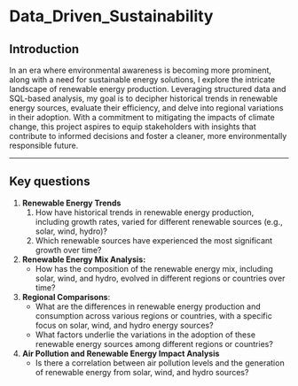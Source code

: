 # Data_Driven_Sustainability

## Introduction

In an era where environmental awareness is becoming more prominent, along with a need for sustainable energy solutions, I explore the intricate landscape of renewable energy production. Leveraging structured data and SQL-based analysis, my goal is to decipher historical trends in renewable energy sources, evaluate their efficiency, and delve into regional variations in their adoption. With a commitment to mitigating the impacts of climate change, this project aspires to equip stakeholders with insights that contribute to informed decisions and foster a cleaner, more environmentally responsible future.

---

## Key questions

1. **Renewable Energy Trends**
    1. How have historical trends in renewable energy production, including growth rates, varied for different renewable sources (e.g., solar, wind, hydro)?
    2. Which renewable sources have experienced the most significant growth over time?
2. **Renewable Energy Mix Analysis:**
    - How has the composition of the renewable energy mix, including solar, wind, and hydro, evolved in different regions or countries over time?
3. **Regional Comparisons**:
    - What are the differences in renewable energy production and consumption across various regions or countries, with a specific focus on solar, wind, and hydro energy sources?
    - What factors underlie the variations in the adoption of these renewable energy sources among different regions or countries?
4. **Air Pollution and Renewable Energy Impact Analysis**
    - Is there a correlation between air pollution levels and the generation of renewable energy from solar, wind, and hydro sources?
